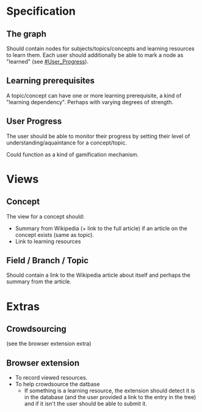 Specification
=============


## The graph

Should contain nodes for subjects/topics/concepts and learning resources to learn them. Each user should additionally be able to mark a node as "learned" (see [#User_Progress]()).


## Learning prerequisites 

A topic/concept can have one or more learning prerequisite, a kind of "learning dependency". Perhaps with varying degrees of strength.


## User Progress

The user should be able to monitor their progress by setting their level of understanding/aquaintance for a concept/topic.

Could function as a kind of gamification mechanism.


# Views

## Concept

The view for a concept should:

 - Summary from Wikipedia (+ link to the full article) if an article on the concept exists (same as topic).
 - Link to learning resources

## Field / Branch / Topic

Should contain a link to the Wikipedia article about itself and perhaps the summary from the article.

# Extras

## Crowdsourcing

(see the browser extension extra)



## Browser extension

- To record viewed resources.
- To help crowdsource the datbase
  - If something is a learning resource, the extension should detect it is in the database (and the user provided a link to the entry in the tree) and if it isn't the user should be able to submit it. 



